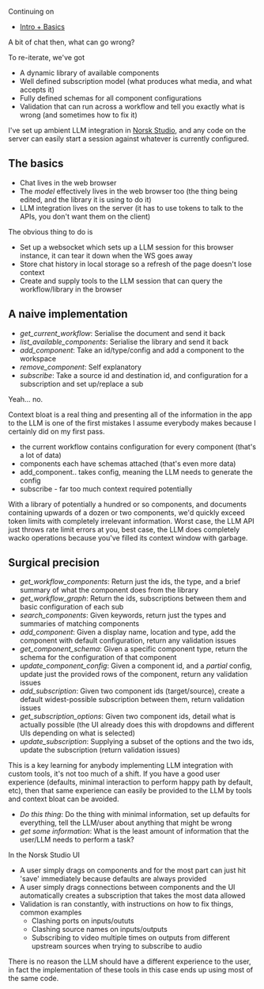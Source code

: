 Continuing on

- [Intro + Basics](/entries/an-adventure-in-llm+agent-development.html)

A bit of chat then, what can go wrong?

To re-iterate, we've got

- A dynamic library of available components
- Well defined subscription model (what produces what media, and what accepts it)
- Fully defined schemas for all component configurations
- Validation that can run across a workflow and tell you exactly what is wrong (and sometimes how to fix it)

I've set up ambient LLM integration in [Norsk Studio](https://norsk.video/norsk-studio-live-media-workflow-server/), and any code on the server can easily start a session against whatever is currently configured.


The basics
--

- Chat lives in the web browser
- The *model* effectively lives in the web browser too (the thing being edited, and the library it is using to do it)
- LLM integration lives on the server (it has to use tokens to talk to the APIs, you don't want them on the client)

The obvious thing to do is

- Set up a websocket which sets up a LLM session for this browser instance, it can tear it down when the WS goes away
- Store chat history in local storage so a refresh of the page doesn't lose context
- Create and supply tools to the LLM session that can query the workflow/library in the browser

A naive implementation
--

- *get_current_workflow*: Serialise the document and send it back
- *list_available_components*: Serialise the library and send it back
- *add_component*: Take an id/type/config and add a component to the workspace
- *remove_component*: Self explanatory
- *subscribe*: Take a source id and destination id, and configuration for a subscription and set up/replace a sub

Yeah... no. 

Context bloat is a real thing and presenting all of the information in the app to the LLM is one of the first mistakes I assume everybody makes because I certainly did on my first pass.

- the current workflow contains configuration for every component (that's a lot of data)
- components each have schemas attached (that's even more data)
- add_component.. takes config, meaning the LLM needs to generate the config
- subscribe - far too much context required potentially

With a library of potentially a hundred or so components, and documents containing upwards of a dozen or two components, we'd quickly exceed token limits with completely irrelevant information.
Worst case, the LLM API just throws rate limit errors at you, best case, the LLM does completely wacko operations because you've filled its context window with garbage.

Surgical precision
--

- *get_workflow_components*: Return just the ids, the type, and a brief summary of what the component does from the library 
- *get_workflow_graph*: Return the ids, subscriptions between them and basic configuration of each sub
- *search_components*: Given keywords, return just the types and summaries of matching components 
- *add_component*: Given a display name, location and type, add the component with default configuration, return any validation issues
- *get_component_schema*: Given a specific component type, return the schema for the configuration of that component
- *update_component_config*: Given a component id, and a *partial* config, update just the provided rows of the component, return any validation issues
- *add_subscription*: Given two component ids (target/source), create a default widest-possible subscription between them, return validation issues
- *get_subscription_options*: Given two component ids, detail what is actually possible (the UI already does this with dropdowns and different UIs depending on what is selected)
- *update_subscription*: Supplying a subset of the options and the two ids, update the subscription (return validation issues)

This is a key learning for anybody implementing LLM integration with custom tools, it's not too much of a shift.
If you have a good user experience (defaults, minimal interaction to perform happy path by default, etc), then that same experience can easily be provided to the LLM by tools and context bloat can be avoided.

- *Do this thing*: Do the thing with minimal information, set up defaults for everything, tell the LLM/user about anything that might be wrong
- *get some information*: What is the least amount of information that the user/LLM needs to perform a task?

In the Norsk Studio UI

- A user simply drags on components and for the most part can just hit 'save' immediately because defaults are always provided
- A user simply drags connections between components and the UI automatically creates a subscription that takes the most data allowed
- Validation is ran constantly, with instructions on how to fix things, common examples
  - Clashing ports on inputs/oututs
  - Clashing source names on inputs/outputs
  - Subscribing to video multiple times on outputs from different upstream sources when trying to subscribe to audio

There is no reason the LLM should have a different experience to the user, in fact the implementation of these tools in this case ends up using most of the same code. 
